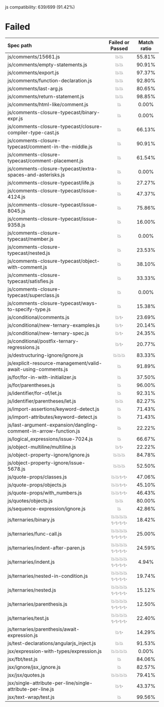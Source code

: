 js compatibility: 639/699 (91.42%)

# Failed

| Spec path | Failed or Passed | Match ratio |
| :-------- | :--------------: | :---------: |
| js/comments/15661.js | 💥💥 | 55.81% |
| js/comments/empty-statements.js | 💥💥 | 90.91% |
| js/comments/export.js | 💥💥 | 97.37% |
| js/comments/function-declaration.js | 💥💥 | 92.80% |
| js/comments/last-arg.js | 💥💥 | 80.65% |
| js/comments/return-statement.js | 💥💥 | 98.85% |
| js/comments/html-like/comment.js | 💥 | 0.00% |
| js/comments-closure-typecast/binary-expr.js | 💥 | 0.00% |
| js/comments-closure-typecast/closure-compiler-type-cast.js | 💥 | 66.13% |
| js/comments-closure-typecast/comment-in-the-middle.js | 💥 | 90.91% |
| js/comments-closure-typecast/comment-placement.js | 💥 | 61.54% |
| js/comments-closure-typecast/extra-spaces-and-asterisks.js | 💥 | 0.00% |
| js/comments-closure-typecast/iife.js | 💥 | 27.27% |
| js/comments-closure-typecast/issue-4124.js | 💥 | 47.37% |
| js/comments-closure-typecast/issue-8045.js | 💥 | 75.86% |
| js/comments-closure-typecast/issue-9358.js | 💥 | 16.00% |
| js/comments-closure-typecast/member.js | 💥 | 0.00% |
| js/comments-closure-typecast/nested.js | 💥 | 23.53% |
| js/comments-closure-typecast/object-with-comment.js | 💥 | 38.10% |
| js/comments-closure-typecast/satisfies.js | 💥 | 33.33% |
| js/comments-closure-typecast/superclass.js | 💥 | 0.00% |
| js/comments-closure-typecast/ways-to-specify-type.js | 💥 | 15.38% |
| js/conditional/comments.js | 💥✨ | 23.69% |
| js/conditional/new-ternary-examples.js | 💥✨ | 20.14% |
| js/conditional/new-ternary-spec.js | 💥✨ | 24.35% |
| js/conditional/postfix-ternary-regressions.js | 💥✨ | 20.77% |
| js/destructuring-ignore/ignore.js | 💥💥💥 | 83.33% |
| js/explicit-resource-management/valid-await-using-comments.js | 💥 | 91.89% |
| js/for/for-in-with-initializer.js | 💥 | 37.50% |
| js/for/parentheses.js | 💥 | 96.00% |
| js/identifier/for-of/let.js | 💥 | 92.31% |
| js/identifier/parentheses/let.js | 💥💥 | 82.27% |
| js/import-assertions/keyword-detect.js | 💥 | 71.43% |
| js/import-attributes/keyword-detect.js | 💥 | 71.43% |
| js/last-argument-expansion/dangling-comment-in-arrow-function.js | 💥 | 22.22% |
| js/logical_expressions/issue-7024.js | 💥 | 66.67% |
| js/object-multiline/multiline.js | 💥✨ | 22.22% |
| js/object-property-ignore/ignore.js | 💥💥💥 | 84.78% |
| js/object-property-ignore/issue-5678.js | 💥💥💥 | 52.50% |
| js/quote-props/classes.js | 💥💥✨✨ | 47.06% |
| js/quote-props/objects.js | 💥💥✨✨ | 45.10% |
| js/quote-props/with_numbers.js | 💥💥✨✨ | 46.43% |
| js/quotes/objects.js | 💥💥 | 80.00% |
| js/sequence-expression/ignore.js | 💥 | 42.86% |
| js/ternaries/binary.js | 💥💥💥💥✨✨✨✨ | 18.42% |
| js/ternaries/func-call.js | 💥💥💥💥✨✨✨✨ | 25.00% |
| js/ternaries/indent-after-paren.js | 💥💥💥💥✨✨✨✨ | 24.59% |
| js/ternaries/indent.js | 💥💥💥💥✨✨✨✨ | 4.94% |
| js/ternaries/nested-in-condition.js | 💥💥💥💥✨✨✨✨ | 19.74% |
| js/ternaries/nested.js | 💥💥💥💥✨✨✨✨ | 15.12% |
| js/ternaries/parenthesis.js | 💥💥💥💥✨✨✨✨ | 12.50% |
| js/ternaries/test.js | 💥💥💥💥✨✨✨✨ | 22.40% |
| js/ternaries/parenthesis/await-expression.js | 💥✨ | 14.29% |
| js/test-declarations/angularjs_inject.js | 💥💥 | 91.53% |
| jsx/expression-with-types/expression.js | 💥💥💥💥 | 0.00% |
| jsx/fbt/test.js | 💥 | 84.06% |
| jsx/ignore/jsx_ignore.js | 💥 | 82.57% |
| jsx/jsx/quotes.js | 💥💥💥💥 | 79.41% |
| jsx/single-attribute-per-line/single-attribute-per-line.js | 💥✨ | 43.37% |
| jsx/text-wrap/test.js | 💥 | 99.56% |
